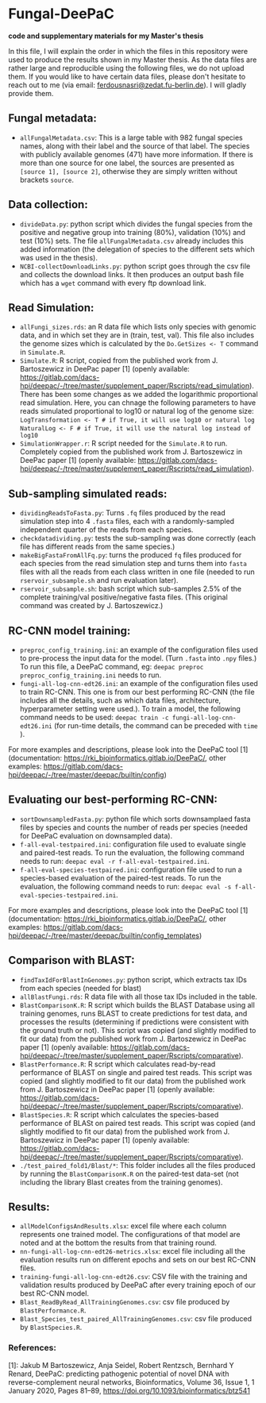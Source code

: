 # Fungal-DeePaC
**code and supplementary materials for my Master's thesis**

In this file, I will explain the order in which the files in this repository were used to produce the results shown in my Master 
thesis. As the data files are rather large and reproducible using the following files, we do not upload them. If you would like to have certain data files, please don't hesitate to reach out to me (via email: <ferdousnasri@zedat.fu-berlin.de>). I will gladly provide them.

## Fungal metadata:
- `allFungalMetadata.csv`: This is a large table with 982 fungal species names, along with their label and the source of that label. The species with publicly available genomes (471) have more information.
If there is more than one source for one label, the sources are presented as `[source 1], [source 2]`, otherwise they are simply written without brackets `source`.

## Data collection:
- `divideData.py`: python script which divides the fungal species from the positive and negative group into training (80%), validation (10%) and test (10%) sets. The file `allFungalMetadata.csv` already includes this added information (the delegation of species to the different sets which was used in the thesis).
- `NCBI-collectDownloadLinks.py`: python script goes through the csv file and collects the download links. It then produces an output bash file which has a `wget` command with every ftp download link.

## Read Simulation:
- `allFungi_sizes.rds`: an R data file which lists only species with genomic data, and in which set they are in (train, test, val). This file also includes the genome sizes which is calculated by the `Do.GetSizes <- T` command in `Simulate.R`.
- `Simulate.R`: R script, copied from the published work from J. Bartoszewicz in DeePac paper [1] (openly available: https://gitlab.com/dacs-hpi/deepac/-/tree/master/supplement_paper/Rscripts/read_simulation).
There has been some changes as we added the logarithmic proportional read simulation. Here, you can chnage the following parameters to have reads simulated proportional to log10 or natural log of the genome size:
`LogTransformation <- T # if True, it will use log10 or natural log`
`NaturalLog <- F # if True, it will use the natural log instead of log10`
- `SimulationWrapper.r`: R script needed for the `Simulate.R` to run. Completely copied from the published work from J. Bartoszewicz in DeePac paper [1] (openly available: https://gitlab.com/dacs-hpi/deepac/-/tree/master/supplement_paper/Rscripts/read_simulation). 

## Sub-sampling simulated reads:
- `dividingReadsToFasta.py`: Turns `.fq` files produced by the read simulation step into 4 `.fasta` files, each with a randomly-sampled independent quarter of the reads from each species.  
- `checkdatadividing.py`: tests the sub-sampling was done correctly (each file has different reads from the same species.)
- `makeBigFastaFromAllFq.py`: turns the produced `fq` files produced for each species from the read simulation step and turns them into `fasta` files with all the reads from each class written in one file (needed to run `rservoir_subsample.sh` and run evaluation later).
- `rservoir_subsample.sh`: bash script which sub-samples 2.5% of the complete training/val positive/negative fasta files. (This original command was created by J. Bartoszewicz.)

## RC-CNN model training:
- `preproc_config_training.ini`: an example of the configuration files used to pre-process the input data for the model. (Turn `.fasta` into `.npy` files.) To run this file, a DeePaC command, eg: `deepac preproc preproc_config_training.ini` needs to run.
- `fungi-all-log-cnn-edt26.ini`: an example of the configuration files used to train RC-CNN. This one is from our best performing RC-CNN (the file includes all the details, such as which data files, architecture, hyperparameter setting were used.). To train a model, the following command needs to be used: `deepac train -c fungi-all-log-cnn-edt26.ini` (for run-time details, the command can be preceded with `time `).

For more examples and descriptions, please look into the DeePaC tool [1] (documentation: https://rki_bioinformatics.gitlab.io/DeePaC/, other examples: https://gitlab.com/dacs-hpi/deepac/-/tree/master/deepac/builtin/config)

## Evaluating our best-performing RC-CNN:
- `sortDownsampledFasta.py`: python file which sorts downsamplaed fasta files by species and counts the number of reads per species (needed for DeePaC evaluation on downsampled data).
- `f-all-eval-testpaired.ini`: configuration file used to evaluate single and paired-test reads. To run the evaluation, the following command needs to run: `deepac eval -r f-all-eval-testpaired.ini`.
- `f-all-eval-species-testpaired.ini`: configuration file used to run a species-based evaluation of the paired-test reads. To run the evaluation, the following command needs to run: `deepac eval -s f-all-eval-species-testpaired.ini`.

For more examples and descriptions, please look into the DeePaC tool [1] (documentation: https://rki_bioinformatics.gitlab.io/DeePaC/, other examples: https://gitlab.com/dacs-hpi/deepac/-/tree/master/deepac/builtin/config_templates)

## Comparison with BLAST:
- `findTaxIdForBlastInGenomes.py`: python script, which extracts tax IDs from each species (needed for blast)
- `allBlastFungi.rds`: R data file with all those tax IDs included in the table. 
- `BlastComparisonK.R`: R script which builds the BLAST Database using all training genomes, runs BLAST to create predictions for test data, and processes the results (determining if predictions were consistent with the ground truth or not). This script was copied (and slightly modified to fit our data) from the published work from J. Bartoszewicz in DeePac paper [1] (openly available: https://gitlab.com/dacs-hpi/deepac/-/tree/master/supplement_paper/Rscripts/comparative).
- `BlastPerformance.R`: R script which calculates read-by-read performance of BLAST on single and paired test reads. This script was copied (and slightly modified to fit our data) from the published work from J. Bartoszewicz in DeePac paper [1] (openly available: https://gitlab.com/dacs-hpi/deepac/-/tree/master/supplement_paper/Rscripts/comparative).
- `BlastSpecies.R`: R script which calculates the species-based performance of BLASt on paired test reads. This script was copied (and slightly modified to fit our data) from the published work from J. Bartoszewicz in DeePac paper [1] (openly available: https://gitlab.com/dacs-hpi/deepac/-/tree/master/supplement_paper/Rscripts/comparative).
- `./test_paired_fold1/Blast/*`: This folder includes all the files produced by running the `BlastComparisonK.R` on the paired-test data-set (not including the library Blast creates from the training genomes).

## Results:
- `allModelConfigsAndResults.xlsx`: excel file where each column represents one trained model. The configurations of that model are noted and at the bottom the results from that training round.
- `nn-fungi-all-log-cnn-edt26-metrics.xlsx`: excel file including all the evaluation results run on different epochs and sets on our best RC-CNN files.
- `training-fungi-all-log-cnn-edt26.csv`: CSV file with the training and validation results produced by DeePaC after every training epoch of our best RC-CNN model.
- `Blast_ReadByRead_AllTrainingGenomes.csv`: csv file produced by `BlastPerformance.R`.
- `Blast_Species_test_paired_AllTrainingGenomes.csv`: csv file produced by `BlastSpecies.R`.


### References:
[1]: Jakub M Bartoszewicz, Anja Seidel, Robert Rentzsch, Bernhard Y Renard, DeePaC: predicting pathogenic potential of novel DNA with reverse-complement neural networks, Bioinformatics, Volume 36, Issue 1, 1 January 2020, Pages 81–89, https://doi.org/10.1093/bioinformatics/btz541